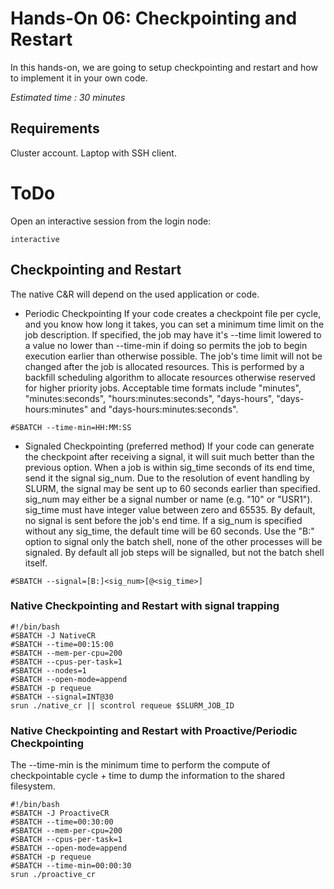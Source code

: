 # Hands-On 06: Checkpointing and Restart
<!--
Copyright (C) 2017 Jordi Blasco
Permission is granted to copy, distribute and/or modify this document
under the terms of the GNU Free Documentation License, Version 1.3
or any later version published by the Free Software Foundation;
with no Invariant Sections, no Front-Cover Texts, and no Back-Cover Texts.
A copy of the license is included in the section entitled "GNU
Free Documentation License".
-->
In this hands-on, we are going to setup checkpointing and restart and how to implement it in your own code.

*Estimated time : 30 minutes*

## Requirements
Cluster account.
Laptop with SSH client.

# ToDo
Open an interactive session from the login node:

```
interactive
```

## Checkpointing and Restart

The native C&R will depend on the used application or code. 
- Periodic Checkpointing
  If your code creates a checkpoint file per cycle, and you know how long it takes, you can set a minimum time limit on the job description. If specified, the job may have it's --time limit lowered to a value no lower than --time-min if doing so permits the job to begin execution earlier than otherwise possible. The job's time limit will not be changed after the job is allocated resources. This is performed by a backfill scheduling algorithm to allocate resources otherwise reserved for higher priority jobs. Acceptable time formats include "minutes", "minutes:seconds", "hours:minutes:seconds", "days-hours", "days-hours:minutes" and "days-hours:minutes:seconds".

```
#SBATCH --time-min=HH:MM:SS
```

- Signaled Checkpointing (preferred method)
  If your code can generate the checkpoint after receiving a signal, it will suit much better than the previous option. When a job is within sig_time seconds of its end time, send it the signal sig_num. Due to the resolution of event handling by SLURM, the signal may be sent up to 60 seconds earlier than specified. sig_num may either be a signal number or name (e.g. "10" or "USR1"). sig_time must have integer value between zero and 65535. By default, no signal is sent before the job's end time. If a sig_num is specified without any sig_time, the default time will be 60 seconds. Use the "B:" option to signal only the batch shell, none of the other processes will be signaled. By default all job steps will be signalled, but not the batch shell itself.

```
#SBATCH --signal=[B:]<sig_num>[@<sig_time>]
```

### Native Checkpointing and Restart with signal trapping

```
#!/bin/bash
#SBATCH -J NativeCR
#SBATCH --time=00:15:00
#SBATCH --mem-per-cpu=200
#SBATCH --cpus-per-task=1
#SBATCH --nodes=1
#SBATCH --open-mode=append
#SBATCH -p requeue
#SBATCH --signal=INT@30
srun ./native_cr || scontrol requeue $SLURM_JOB_ID
```

### Native Checkpointing and Restart with Proactive/Periodic Checkpointing

The --time-min is the minimum time to perform the compute of checkpointable cycle + time to dump the information to the shared filesystem.

```
#!/bin/bash
#SBATCH -J ProactiveCR
#SBATCH --time=00:30:00
#SBATCH --mem-per-cpu=200
#SBATCH --cpus-per-task=1
#SBATCH --open-mode=append
#SBATCH -p requeue
#SBATCH --time-min=00:00:30
srun ./proactive_cr
```

